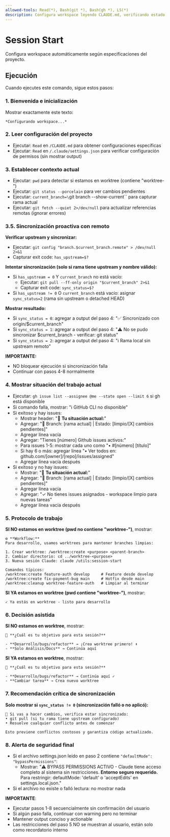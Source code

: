 ```yaml
---
allowed-tools: Read(*), Bash(git *), Bash(gh *), LS(*)
description: Configura workspace leyendo CLAUDE.md, verificando estado git y mostrando opciones de desarrollo
---
```


# Session Start

Configura workspace automáticamente según especificaciones del proyecto.

## Ejecución

Cuando ejecutes este comando, sigue estos pasos:

### 1. Bienvenida e inicialización

Mostrar exactamente este texto:

```
*Configurando workspace...*

```

### 2. Leer configuración del proyecto

- Ejecutar: `Read` en `/CLAUDE.md` para obtener configuraciones específicas
- Ejecutar: `Read` en `/.claude/settings.json` para verificar configuración de permisos (sin mostrar output)

### 3. Establecer contexto actual

- Ejecutar: `pwd` para detectar si estamos en worktree (contiene "worktree-")
- Ejecutar: `git status --porcelain` para ver cambios pendientes
- Ejecutar: `current_branch=\`git branch --show-current\`` para capturar rama actual
- Ejecutar: `git fetch --quiet 2>/dev/null` para actualizar referencias remotas (ignorar errores)

### 3.5. Sincronización proactiva con remoto

**Verificar upstream y sincronizar:**

- Ejecutar: `git config "branch.$current_branch.remote" > /dev/null 2>&1`
- Capturar exit code: `has_upstream=$?`

**Intentar sincronización (solo si rama tiene upstream y nombre válido):**

- Si `has_upstream = 0` Y `current_branch` no está vacío:
  - Ejecutar: `git pull --ff-only origin "$current_branch" 2>&1`
  - Capturar exit code: `sync_status=$?`
- Si `has_upstream != 0` O `current_branch` está vacío: asignar `sync_status=2` (rama sin upstream o detached HEAD)

**Mostrar resultado:**

- Si `sync_status = 0`: agregar a output del paso 4: "✅ Sincronizado con origin/$current_branch"
- Si `sync_status = 1`: agregar a output del paso 4: "⚠️ No se pudo sincronizar $current_branch - verificar: git status"
- Si `sync_status = 2`: agregar a output del paso 4: "ℹ️ Rama local sin upstream remoto"

**IMPORTANTE:**

- NO bloquear ejecución si sincronización falla
- Continuar con pasos 4-8 normalmente

### 4. Mostrar situación del trabajo actual

- Ejecutar: `gh issue list --assignee @me --state open --limit 6` si gh está disponible
- Si comando falla, mostrar: "ℹ️ GitHub CLI no disponible"
- Si exitoso y hay issues:
  - Mostrar header: "🎯 **Tu situación actual:**"
  - Agregar: "📍 Branch: [rama actual] | Estado: [limpio/[X] cambios pendientes]"
  - Agregar línea vacía
  - Agregar: "Tienes [número] Github issues activos:"
  - Para issues 1-5: mostrar cada uno como "• #[número] [título]"
  - Si hay 6 o más: agregar línea "• Ver todos en: github.com/[owner]/[repo]/issues/assigned"
  - Agregar línea vacía después
- Si exitoso y no hay issues:
  - Mostrar: "🎯 **Tu situación actual:**"
  - Agregar: "📍 Branch: [rama actual] | Estado: [limpio/[X] cambios pendientes]"
  - Agregar línea vacía
  - Agregar: "✓ No tienes issues asignados - workspace limpio para nuevas tareas"
  - Agregar línea vacía después

### 5. Protocolo de trabajo

**SI NO estamos en worktree (pwd no contiene "worktree-")**, mostrar:

```
⚙️ **Workflow:**
Para desarrollo, usamos worktrees para mantener branches limpias:

1. Crear worktree: /worktree:create <purpose> <parent-branch>
2. Cambiar directorio: cd ../worktree-<purpose>
3. Nueva sesión Claude: claude /utils:session-start

Comandos típicos:
/worktree:create feature-auth develop     # Feature desde develop
/worktree:create fix-payment-bug main     # Hotfix desde main
/worktree:cleanup worktree-feature-auth   # Limpiar al terminar
```

**SI YA estamos en worktree (pwd contiene "worktree-")**, mostrar:

```
✓ Ya estás en worktree - listo para desarrollo
```

### 6. Decisión asistida

**SI NO estamos en worktree**, mostrar:

```
🤔 **¿Cuál es tu objetivo para esta sesión?**

- **Desarrollo/bugs/refactor** → ¡Crea worktree primero! ⬆️
- **Solo Análisis/Docs** → Continúa aquí
```

**SI YA estamos en worktree**, mostrar:

```
🤔 **¿Cuál es tu objetivo para esta sesión?**

- **Desarrollo/bugs/refactor** → Continúa aquí ✓
- **Cambiar tarea** → Crea nuevo worktree
```

### 7. Recomendación crítica de sincronización

**Solo mostrar si `sync_status != 0` (sincronización falló o no aplicó):**

```
🚨 Si vas a hacer cambios, verifica estar sincronizado:
• git pull (si tu rama tiene upstream configurado)
• Resuelve cualquier conflicto antes de comenzar

Esto previene conflictos costosos y garantiza código actualizado.
```

### 8. Alerta de seguridad final

- Si el archivo settings.json leído en paso 2 contiene `"defaultMode": "bypassPermissions"`:
  - Mostrar: "⚠️ BYPASS PERMISSIONS ACTIVO - Claude tiene acceso completo al sistema sin restricciones. **Entorno seguro requerido.** Para restringir: defaultMode: 'default' o 'acceptEdits' en settings.local.json."
- Si el archivo no existe o falló lectura: no mostrar nada

**IMPORTANTE**:

- Ejecutar pasos 1-8 secuencialmente sin confirmación del usuario
- Si algún paso falla, continuar con warning pero no terminar
- Mantener output conciso y actionable
- Las restricciones del paso 5 NO se muestran al usuario, están solo como recordatorio interno

